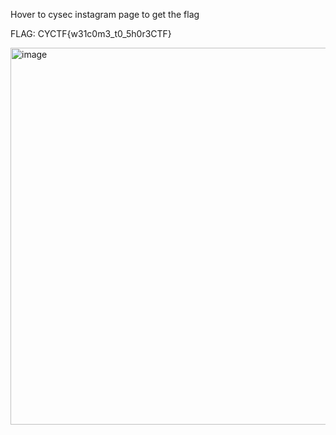 Hover to cysec instagram page to get the flag

FLAG: CYCTF{w31c0m3_t0_5h0r3CTF}

<img width="1055" height="603" alt="image" src="https://github.com/user-attachments/assets/3e9bf3c6-7963-4000-b7bb-5ef427bf7141" />
